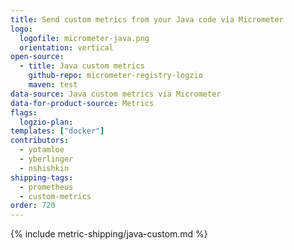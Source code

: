 ```yaml
---
title: Send custom metrics from your Java code via Micrometer
logo:
  logofile: micrometer-java.png
  orientation: vertical
open-source:
  - title: Java custom metrics
    github-repo: micrometer-registry-logzio
    maven: test
data-source: Java custom metrics via Micrometer
data-for-product-source: Metrics
flags:
  logzio-plan:  
templates: ["docker"]
contributors:
  - yotamloe
  - yberlinger
  - nshishkin
shipping-tags:  
  - prometheus
  - custom-metrics
order: 720
---
```


{% include metric-shipping/java-custom.md %}  
